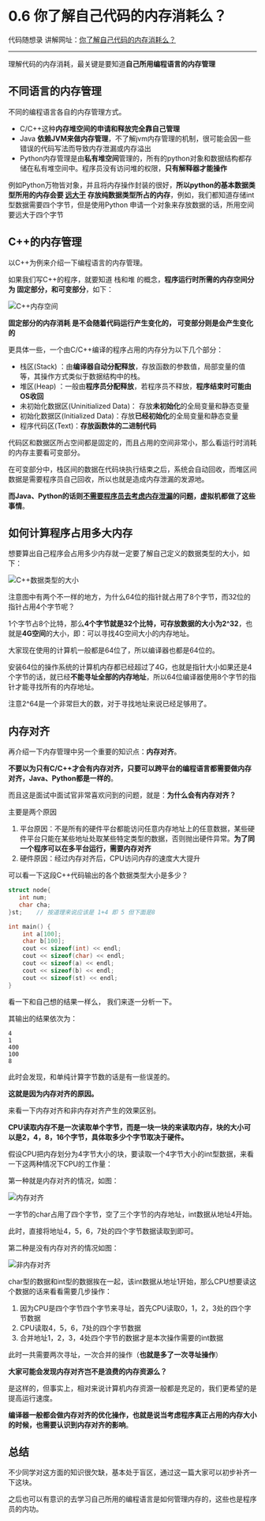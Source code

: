 # 0.6 你了解自己代码的内存消耗么？

代码随想录 讲解网址：[你了解自己代码的内存消耗么？](https://www.programmercarl.com/%E5%89%8D%E5%BA%8F/%E5%88%B7%E4%BA%86%E8%BF%99%E4%B9%88%E5%A4%9A%E9%A2%98%EF%BC%8C%E4%BD%A0%E4%BA%86%E8%A7%A3%E8%87%AA%E5%B7%B1%E4%BB%A3%E7%A0%81%E7%9A%84%E5%86%85%E5%AD%98%E6%B6%88%E8%80%97%E4%B9%88%EF%BC%9F.html)

---

理解代码的内存消耗，最关键是要知道**自己所用编程语言的内存管理**

## 不同语言的内存管理

不同的编程语言各自的内存管理方式。

- C/C++这种**内存堆空间的申请和释放完全靠自己管理**
- Java **依赖JVM来做内存管理**，不了解jvm内存管理的机制，很可能会因一些错误的代码写法而导致内存泄漏或内存溢出
- Python内存管理是由**私有堆空间**管理的，所有的python对象和数据结构都存储在私有堆空间中。程序员没有访问堆的权限，**只有解释器才能操作**

例如Python万物皆对象，并且将内存操作封装的很好，**所以python的基本数据类型所用的内存会要 <u>远大于</u> 存放纯数据类型所占的内存**，例如，我们都知道存储int型数据需要四个字节，但是使用Python 申请一个对象来存放数据的话，所用空间要远大于四个字节



## C++的内存管理

以C++为例来介绍一下编程语言的内存管理。

如果我们写C++的程序，就要知道 栈和堆 的概念，**程序运行时所需的内存空间分为 固定部分，和可变部分**，如下：

![C++内存空间](https://code-thinking-1253855093.file.myqcloud.com/pics/20210309165950660.png)

**固定部分的内存消耗 是不会随着代码运行产生变化的， 可变部分则是会产生变化的**

更具体一些，一个由C/C++编译的程序占用的内存分为以下几个部分：

- 栈区(Stack) ：由**编译器自动分配释放**，存放函数的参数值，局部变量的值等，其操作方式类似于数据结构中的栈。
- 堆区(Heap) ：一般由**程序员分配释放**，若程序员不释放，**程序结束时可能由OS收回**
- 未初始化数据区(Uninitialized Data)： 存放**未初始化**的全局变量和静态变量
- 初始化数据区(Initialized Data)：存放**已经初始化**的全局变量和静态变量
- 程序代码区(Text)：**存放函数体的二进制代码**

代码区和数据区所占空间都是固定的，而且占用的空间非常小，那么看运行时消耗的内存主要看可变部分。

在可变部分中，栈区间的数据在代码块执行结束之后，系统会自动回收，而堆区间数据是需要程序员自己回收，所以也就是造成内存泄漏的发源地。

**而Java、Python的话则<u>不需要程序员去考虑内存泄漏</u>的问题，虚拟机都做了这些事情**。



## 如何计算程序占用多大内存

想要算出自己程序会占用多少内存就一定要了解自己定义的数据类型的大小，如下：

![C++数据类型的大小](https://code-thinking-1253855093.file.myqcloud.com/pics/20200804193045440.png)

注意图中有两个不一样的地方，为什么64位的指针就占用了8个字节，而32位的指针占用4个字节呢？

1个字节占8个比特，那么**4个字节就是32个比特，可存放数据的大小为2^32**，也就是**4G空间**的大小，即：可以寻找4G空间大小的内存地址。

大家现在使用的计算机一般都是64位了，所以编译器也都是64位的。

安装64位的操作系统的计算机内存都已经超过了4G，也就是指针大小如果还是4个字节的话，就已经**不能寻址全部的内存地址**，所以64位编译器使用8个字节的指针才能寻找所有的内存地址。

注意2^64是一个非常巨大的数，对于寻找地址来说已经足够用了。



## 内存对齐

再介绍一下内存管理中另一个重要的知识点：**内存对齐**。

**不要以为只有C/C++才会有内存对齐，只要可以跨平台的编程语言都需要做内存对齐，Java、Python都是一样的**。

而且这是面试中面试官非常喜欢问到的问题，就是：**为什么会有内存对齐？**

主要是两个原因

1. 平台原因：不是所有的硬件平台都能访问任意内存地址上的任意数据，某些硬件平台只能在某些地址处取某些特定类型的数据，否则抛出硬件异常。**为了同一个程序可以在多平台运行，需要内存对齐**
2. 硬件原因：经过内存对齐后，CPU访问内存的速度大大提升

可以看一下这段C++代码输出的各个数据类型大小是多少？

```cpp
struct node{
   int num;
   char cha;
}st;	// 按道理来说应该是 1+4 即 5 但下面是8

int main() {
    int a[100];
    char b[100];
    cout << sizeof(int) << endl;
    cout << sizeof(char) << endl;
    cout << sizeof(a) << endl;
    cout << sizeof(b) << endl;
    cout << sizeof(st) << endl;
}
```

看一下和自己想的结果一样么， 我们来逐一分析一下。

其输出的结果依次为：

```text
4
1
400
100
8
```

此时会发现，和单纯计算字节数的话是有一些误差的。

**这就是因为内存对齐的原因。**

来看一下内存对齐和非内存对齐产生的效果区别。

**CPU读取内存不是一次读取单个字节，而是一块一块的来读取内存，块的大小可以是2，4，8，16个字节，具体取多少个字节取决于硬件。**

假设CPU把内存划分为4字节大小的块，要读取一个4字节大小的int型数据，来看一下这两种情况下CPU的工作量：

第一种就是内存对齐的情况，如图：

![内存对齐](https://code-thinking-1253855093.file.myqcloud.com/pics/20200804193307347.png)

一字节的char占用了四个字节，空了三个字节的内存地址，int数据从地址4开始。

此时，直接将地址4，5，6，7处的四个字节数据读取到即可。

第二种是没有内存对齐的情况如图：

![非内存对齐](https://code-thinking-1253855093.file.myqcloud.com/pics/20200804193353926.png)

char型的数据和int型的数据挨在一起，该int数据从地址1开始，那么CPU想要读这个数据的话来看看需要几步操作：

1. 因为CPU是四个字节四个字节来寻址，首先CPU读取0，1，2，3处的四个字节数据
2. CPU读取4，5，6，7处的四个字节数据
3. 合并地址1，2，3，4处四个字节的数据才是本次操作需要的int数据

此时一共需要两次寻址，一次合并的操作（**也就是多了一次寻址操作**）

**大家可能会发现内存对齐岂不是浪费的内存资源么？**

是这样的，但事实上，相对来说计算机内存资源一般都是充足的，我们更希望的是提高运行速度。

**编译器一般都会做内存对齐的优化操作，也就是说当考虑程序真正占用的内存大小的时候，也需要认识到内存对齐的影响**。



## 总结

不少同学对这方面的知识很欠缺，基本处于盲区，通过这一篇大家可以初步补齐一下这块。

之后也可以有意识的去学习自己所用的编程语言是如何管理内存的，这些也是程序员的内功。